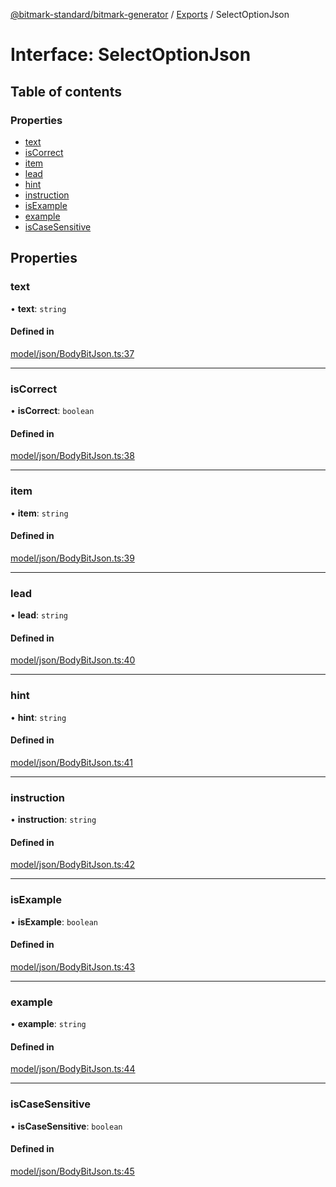 [@bitmark-standard/bitmark-generator](../API.md) / [Exports](../modules.md) / SelectOptionJson

# Interface: SelectOptionJson

## Table of contents

### Properties

- [text](SelectOptionJson.md#text)
- [isCorrect](SelectOptionJson.md#isCorrect)
- [item](SelectOptionJson.md#item)
- [lead](SelectOptionJson.md#lead)
- [hint](SelectOptionJson.md#hint)
- [instruction](SelectOptionJson.md#instruction)
- [isExample](SelectOptionJson.md#isExample)
- [example](SelectOptionJson.md#example)
- [isCaseSensitive](SelectOptionJson.md#isCaseSensitive)

## Properties

### text

• **text**: `string`

#### Defined in

[model/json/BodyBitJson.ts:37](https://github.com/getMoreBrain/bitmark-generator/blob/416295c/src/model/json/BodyBitJson.ts#L37)

___

### isCorrect

• **isCorrect**: `boolean`

#### Defined in

[model/json/BodyBitJson.ts:38](https://github.com/getMoreBrain/bitmark-generator/blob/416295c/src/model/json/BodyBitJson.ts#L38)

___

### item

• **item**: `string`

#### Defined in

[model/json/BodyBitJson.ts:39](https://github.com/getMoreBrain/bitmark-generator/blob/416295c/src/model/json/BodyBitJson.ts#L39)

___

### lead

• **lead**: `string`

#### Defined in

[model/json/BodyBitJson.ts:40](https://github.com/getMoreBrain/bitmark-generator/blob/416295c/src/model/json/BodyBitJson.ts#L40)

___

### hint

• **hint**: `string`

#### Defined in

[model/json/BodyBitJson.ts:41](https://github.com/getMoreBrain/bitmark-generator/blob/416295c/src/model/json/BodyBitJson.ts#L41)

___

### instruction

• **instruction**: `string`

#### Defined in

[model/json/BodyBitJson.ts:42](https://github.com/getMoreBrain/bitmark-generator/blob/416295c/src/model/json/BodyBitJson.ts#L42)

___

### isExample

• **isExample**: `boolean`

#### Defined in

[model/json/BodyBitJson.ts:43](https://github.com/getMoreBrain/bitmark-generator/blob/416295c/src/model/json/BodyBitJson.ts#L43)

___

### example

• **example**: `string`

#### Defined in

[model/json/BodyBitJson.ts:44](https://github.com/getMoreBrain/bitmark-generator/blob/416295c/src/model/json/BodyBitJson.ts#L44)

___

### isCaseSensitive

• **isCaseSensitive**: `boolean`

#### Defined in

[model/json/BodyBitJson.ts:45](https://github.com/getMoreBrain/bitmark-generator/blob/416295c/src/model/json/BodyBitJson.ts#L45)
